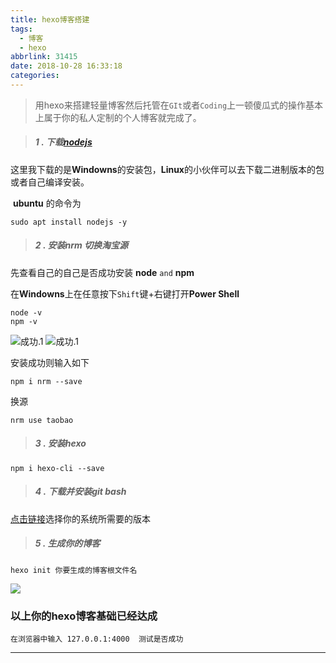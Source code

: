 ```yaml
---
title: hexo博客搭建
tags:
  - 博客
  - hexo
abbrlink: 31415
date: 2018-10-28 16:33:18
categories:
---
```




> 用hexo来搭建轻量博客然后托管在`GIt`或者`Coding`上一顿傻瓜式的操作基本上属于你的私人定制的个人博客就完成了。
<!--more-->


> ##### 1 . 下载[nodejs](http://nodejs.cn/)

这里我下载的是**Windowns**的安装包，**Linux**的小伙伴可以去下载二进制版本的包  或者自己编译安装。

​     **ubuntu** 的命令为

```
sudo apt install nodejs -y
```

> ##### 2 . 安装nrm 切换淘宝源 

先查看自己的自己是否成功安装 **node** `and` **npm**

在**Windowns**上在任意按下`Shift`键+右键打开**Power Shell**

```
node -v
npm -v
```

![成功.1](https://img02.sogoucdn.com/app/a/100520146/d427112def7648f6bbeabdde2dabd947)
![成功.1](https://img02.sogoucdn.com/app/a/100520146/1b7d07f2516663828c3b353cf2c8c279)

安装成功则输入如下

```
npm i nrm --save
```

换源

```
nrm use taobao
```

> ##### 3 . 安装hexo 

```
npm i hexo-cli --save
```

> ##### 4 . 下载并安装git bash

[点击链接](https://git-scm.com/downloads/)选择你的系统所需要的版本

> ##### 5 . 生成你的博客

```
hexo init 你要生成的博客根文件名
```

![](https://ws1.sinaimg.cn/large/005Xh6Nfgy1fwobqa9laaj30kr0npgr3.jpg)



### 以上你的hexo博客基础已经达成 

```
在浏览器中输入 127.0.0.1:4000  测试是否成功
```

------

